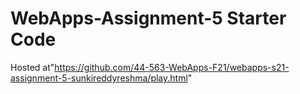 # WebApps-Assignment-5 Starter Code
Hosted at"https://github.com/44-563-WebApps-F21/webapps-s21-assignment-5-sunkireddyreshma/play.html"
